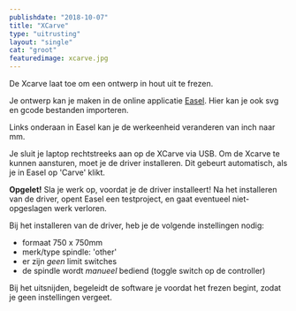 ```yaml
---
publishdate: "2018-10-07"
title: "XCarve"
type: "uitrusting"
layout: "single"
cat: "groot"
featuredimage: xcarve.jpg
---
```

De Xcarve laat toe om een ontwerp in hout uit te frezen.

Je ontwerp kan je maken in de online applicatie [Easel](http://easel.inventables.com). Hier kan je ook svg en gcode bestanden importeren.

Links onderaan in Easel kan je de werkeenheid veranderen van inch naar mm.

Je sluit je laptop rechtstreeks aan op de XCarve via USB. Om de Xcarve te kunnen aansturen, moet je de driver installeren. Dit gebeurt automatisch, als je in Easel op 'Carve' klikt.

**Opgelet!** Sla je werk op, voordat je de driver installeert! Na het installeren van de driver, opent Easel een testproject, en gaat eventueel niet-opgeslagen werk verloren.

Bij het installeren van de driver, heb je de volgende instellingen nodig:

* formaat 750 x 750mm
* merk/type spindle: 'other'
* er zijn *geen* limit switches
* de spindle wordt *manueel* bediend (toggle switch op de controller)

Bij het uitsnijden, begeleidt de software je voordat het frezen begint, zodat je geen instellingen vergeet.